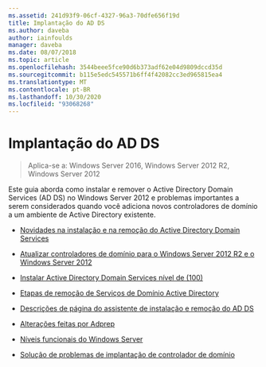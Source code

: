 ```yaml
---
ms.assetid: 241d93f9-06cf-4327-96a3-70dfe656f19d
title: Implantação do AD DS
ms.author: daveba
author: iainfoulds
manager: daveba
ms.date: 08/07/2018
ms.topic: article
ms.openlocfilehash: 3544beee5fce90d6b373adf62e04d9809dccd35d
ms.sourcegitcommit: b115e5edc545571b6ff4f42082cc3ed965815ea4
ms.translationtype: MT
ms.contentlocale: pt-BR
ms.lasthandoff: 10/30/2020
ms.locfileid: "93068268"
---
```

# <a name="ad-ds-deployment"></a>Implantação do AD DS

>Aplica-se a: Windows Server 2016, Windows Server 2012 R2, Windows Server 2012

Este guia aborda como instalar e remover o Active Directory Domain Services (AD DS) no Windows Server 2012 e problemas importantes a serem considerados quando você adiciona novos controladores de domínio a um ambiente de Active Directory existente.

- [Novidades na instalação e na remoção do Active Directory Domain Services](../../ad-ds/deploy/What-s-New-in-Active-Directory-Domain-Services-Installation-and-Removal.md)

- [Atualizar controladores de domínio para o Windows Server 2012 R2 e o Windows Server 2012](../../ad-ds/deploy/Upgrade-Domain-Controllers-to-Windows-Server-2012-R2-and-Windows-Server-2012.md)

- [Instalar Active Directory Domain Services nível de &#40;100&#41;](../../ad-ds/deploy/Install-Active-Directory-Domain-Services--Level-100-.md)

- [Etapas de remoção de Serviços de Domínio Active Directory](assetId:///99b97af0-aa7e-41ed-8c81-4eee6c03eb4c)

- [Descrições de página do assistente de instalação e remoção do AD DS](../../ad-ds/deploy/AD-DS-Installation-and-Removal-Wizard-Page-Descriptions.md)

- [Alterações feitas por Adprep](../../ad-ds/deploy/adprep/Changes-Made-by-Adprep.md)

- [Níveis funcionais do Windows Server](../../ad-ds/active-directory-functional-levels.md)

- [Solução de problemas de implantação de controlador de domínio](../../ad-ds/deploy/Troubleshooting-Domain-Controller-Deployment.md)
